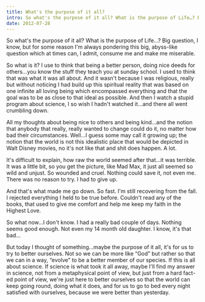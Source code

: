 ```yaml
---
title: What's the purpose of it all?
intro: So what's the purpose of it all? What is the purpose of Life…? Big question, I know, but for some reason I'm always pondering this big, abyss-like question which at times can, I admit, consume me and make me miserable.
date: 2012-07-28
---
```


So what's the purpose of it all? What is the purpose of Life…? Big question, I know, but for some reason I'm always pondering this big, abyss-like question which at times can, I admit, consume me and make me miserable.

So what is it? I use to think that being a better person, doing nice deeds for others…you know the stuff they teach you at sunday school. I used to think that was what it was all about. And it wasn't because I was religious, really but without noticing I had build up this spiritual reality that was based on one infinite all loving being which encompassed everything and that the goal was to be as close to that ideal as possible. And then I watch a stupid program about science, I so wish I hadn't watched it…and there all went crumbling down.

All my thoughts about being nice to others and being kind…and the notion that anybody that really, really wanted to change could do it, no matter how bad their circumstances. Well…I guess some may call it growing up; the notion that the world is not this idealistic place that would be depicted in Walt Disney movies, no it's not like that and shit does happen. A lot.

It's difficult to explain, how raw the world seemed after that…it was terrible. It was a little bit, so you get the picture, like Mad Max, it just all seemed so wild and unjust. So wounded and cruel. Nothing could save it, not even me. There was no reason to try. I had to give up.

And that's what made me go down. So fast. I'm still recovering from the fall. I rejected everything I held to be true before. Couldn't read any of the books, that used to give me comfort and help me keep my faith in the Highest Love.

So what now…I don't know. I had a really bad couple of days. Nothing seems good enough. Not even my 14 month old daughter. I know, it's that bad…

But today I thought of something…maybe the purpose of it all, it's for us to try to better ourselves. Not so we can be more like “God” but rather so that we can in a way, “evolve” to be a better member of our species. If this is all about science. If science is what took it all away, maybe I'll find my answer in science, not from a metaphysical point of view, but just from a hard fact-ed point of view, we're just here to better ourselves so that the world can keep going round, doing what it does, and for us to go to bed every night satisfied with ourselves, because we were better than yesterday.
